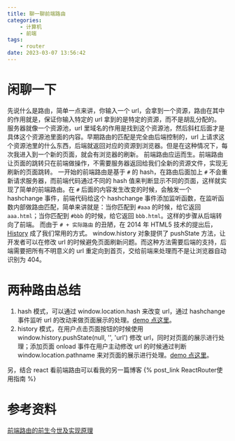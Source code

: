 ```yaml
---
title: 聊一聊前端路由
categories:
    - 计算机
    - 前端
tags:
    - router
date: 2023-03-07 13:56:42
---
```


# 闲聊一下

先说什么是路由，简单一点来讲，你输入一个 url，会拿到一个资源，路由在其中的作用就是，保证你输入特定的 url 拿到的是特定的资源，而不是胡乱分配的。
服务器就像一个资源池，url 里域名的作用是找到这个资源池，然后斜杠后面才是具体这个资源池里面的内容。早期路由的匹配是完全由后端控制的，url 上请求这个资源池里的什么东西，后端就返回对应的资源到浏览器。但是在这种情况下，每次我进入到一个新的页面，就会有浏览器的刷新。
前端路由应运而生。前端路由让页面的跳转只在前端做操作，不需要服务器返回给我们全新的资源文件，实现无刷新的页面跳转。
一开始的前端路由是基于 `#` 的 hash，在路由后面加上 `#` 不会重新请求服务器，而前端代码通过不同的 hash 值来判断显示不同的页面，这样就实现了简单的前端路由。在 `#` 后面的内容发生改变的时候，会触发一个 hashchange 事件，前端代码给这个 hashchange 事件添加监听函数，在监听函数内部做路由匹配，简单来讲就是：当你匹配到 `#aaa` 的时候，给它返回 `aaa.html`；当你匹配到 `#bbb` 的时候，给它返回 `bbb.html`。这样的步骤从后端转向了前端。
而由于 `# + 实际路由` 的丑陋，在 2014 年 HTML5 技术的提出后，[History](https://developer.mozilla.org/zh-CN/docs/Web/API/History) 成了我们常用的方式。
window.history 对象提供了 pushState 方法，让开发者可以在修改 url 的时候避免页面刷新问题。而这种方法需要后端的支持，后端需要把所有不明意义的 url 重定向到首页，交给前端来处理而不是让浏览器自动识别为 404。

# 两种路由总结

1. hash 模式，可以通过 window.location.hash 来改变 url，通过 hashchange 事件监听 url 的改动来做页面展示的处理。[demo 点这里](https://codesandbox.io/s/hashrouter-xkit9x)。
2. history 模式，在用户点击页面按钮的时候使用 window.history.pushState(null, '', 'url') 修改 url，同时对页面的展示进行处理；添加页面 onload 事件在用户主动修改 url 的时候通过判断 window.location.pathname 来对页面的展示进行处理。[demo 点这里](https://codesandbox.io/s/historyrouter-qpsexw)。

另，结合 react 看前端路由可以看我的另一篇博客 {% post_link ReactRouter使用指南 %}

# 参考资料

[前端路由的前生今世及实现原理](https://github.com/hwen/blogSome/issues/2)
